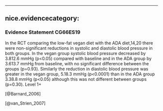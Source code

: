 
---
nice.evidencecategory: 
---

### Evidence Statement CG66ES19
In the RCT comparing the low-fat vegan diet with the ADA diet,14,20 there were non-significant
reductions in systolic and diastolic blood pressure in both groups. In the vegan group systolic
blood pressure decreased by 3.812.6 mmHg (p<0.05) compared with baseline and in the ADA
group by 3.613.7 mmHg from baseline, with no significant difference between the groups
(p=0.93). Similarly the reduction in diastolic blood pressure was greater in the vegan group,
5.18.3 mmHg (p<0.0001) than in the ADA group 3.38.8 mmHg (p<0.05) although this was
not different between groups (p=0.30). Level 1+

[@Barnard_2006]

[@van_Strien_2007]

